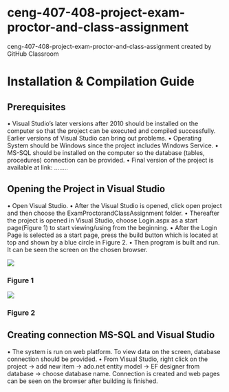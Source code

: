# ceng-407-408-project-exam-proctor-and-class-assignment
ceng-407-408-project-exam-proctor-and-class-assignment created by GitHub Classroom

# Installation & Compilation Guide

## Prerequisites
•	Visual Studio’s later versions after 2010 should be installed on the computer so that the project can be executed and compiled successfully. Earlier versions of Visual Studio can bring out problems.
•	Operating System should be Windows since the project includes Windows Service.
•	MS-SQL should be installed on the computer so the database (tables, procedures) connection can be provided.
•	Final version of the project is available at link: ........
## Opening the Project in Visual Studio
•	Open Visual Studio.
•	After the Visual Studio is opened, click open project and then choose the ExamProctorandClassAssignment folder.
•	Thereafter the project is opened in Visual Studio, choose Login.aspx as a start page(Figure 1) to start viewing/using from the beginning.
•	After the Login Page is selected as a start page, press the build button which is located at top and shown by a blue circle in Figure 2.
•	Then program is built and run. It can be seen the screen on the chosen browser.


![](https://image.ibb.co/gQdqyy/figure1.jpg)
### Figure 1

![](https://image.ibb.co/kFLQWJ/figure2.jpg)
### Figure 2

## Creating connection MS-SQL and Visual Studio
•	The system is run on web platform. To view data on the screen, database connection should be provided.
•	From Visual Studio, right click on the project -> add new item -> ado.net entity model -> EF designer from database -> choose database name.
Connection is created and web pages can be seen on the browser after building is finished.
